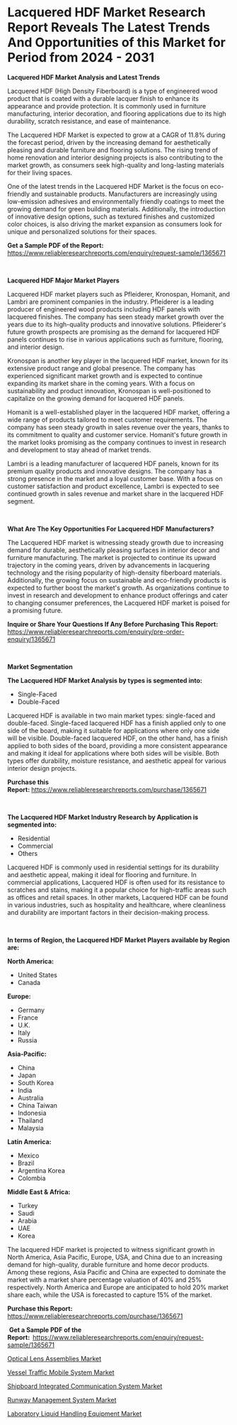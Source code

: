 <p><h1>Lacquered HDF Market Research Report Reveals The Latest Trends And Opportunities of this Market for Period from 2024 - 2031</h1></p><p><strong>Lacquered HDF Market Analysis and Latest Trends</strong></p>
<p><p>Lacquered HDF (High Density Fiberboard) is a type of engineered wood product that is coated with a durable lacquer finish to enhance its appearance and provide protection. It is commonly used in furniture manufacturing, interior decoration, and flooring applications due to its high durability, scratch resistance, and ease of maintenance.</p><p>The Lacquered HDF Market is expected to grow at a CAGR of 11.8% during the forecast period, driven by the increasing demand for aesthetically pleasing and durable furniture and flooring solutions. The rising trend of home renovation and interior designing projects is also contributing to the market growth, as consumers seek high-quality and long-lasting materials for their living spaces.</p><p>One of the latest trends in the Lacquered HDF Market is the focus on eco-friendly and sustainable products. Manufacturers are increasingly using low-emission adhesives and environmentally friendly coatings to meet the growing demand for green building materials. Additionally, the introduction of innovative design options, such as textured finishes and customized color choices, is also driving the market expansion as consumers look for unique and personalized solutions for their spaces.</p></p>
<p><strong>Get a Sample PDF of the Report:&nbsp;</strong> <a href="https://www.reliableresearchreports.com/enquiry/request-sample/1365671">https://www.reliableresearchreports.com/enquiry/request-sample/1365671</a></p>
<p>&nbsp;</p>
<p><strong>Lacquered HDF Major Market Players</strong></p>
<p><p>Lacquered HDF market players such as Pfleiderer, Kronospan, Homanit, and Lambri are prominent companies in the industry. Pfleiderer is a leading producer of engineered wood products including HDF panels with lacquered finishes. The company has seen steady market growth over the years due to its high-quality products and innovative solutions. Pfleiderer's future growth prospects are promising as the demand for lacquered HDF panels continues to rise in various applications such as furniture, flooring, and interior design.</p><p>Kronospan is another key player in the lacquered HDF market, known for its extensive product range and global presence. The company has experienced significant market growth and is expected to continue expanding its market share in the coming years. With a focus on sustainability and product innovation, Kronospan is well-positioned to capitalize on the growing demand for lacquered HDF panels.</p><p>Homanit is a well-established player in the lacquered HDF market, offering a wide range of products tailored to meet customer requirements. The company has seen steady growth in sales revenue over the years, thanks to its commitment to quality and customer service. Homanit's future growth in the market looks promising as the company continues to invest in research and development to stay ahead of market trends.</p><p>Lambri is a leading manufacturer of lacquered HDF panels, known for its premium quality products and innovative designs. The company has a strong presence in the market and a loyal customer base. With a focus on customer satisfaction and product excellence, Lambri is expected to see continued growth in sales revenue and market share in the lacquered HDF segment.</p></p>
<p>&nbsp;</p>
<p><strong>What Are The Key Opportunities For Lacquered HDF Manufacturers?</strong></p>
<p><p>The Lacquered HDF market is witnessing steady growth due to increasing demand for durable, aesthetically pleasing surfaces in interior decor and furniture manufacturing. The market is projected to continue its upward trajectory in the coming years, driven by advancements in lacquering technology and the rising popularity of high-density fiberboard materials. Additionally, the growing focus on sustainable and eco-friendly products is expected to further boost the market's growth. As organizations continue to invest in research and development to enhance product offerings and cater to changing consumer preferences, the Lacquered HDF market is poised for a promising future.</p></p>
<p><strong>Inquire or Share Your Questions If Any Before Purchasing This Report:</strong> <a href="https://www.reliableresearchreports.com/enquiry/pre-order-enquiry/1365671">https://www.reliableresearchreports.com/enquiry/pre-order-enquiry/1365671</a></p>
<p>&nbsp;</p>
<p><strong>Market Segmentation</strong></p>
<p><strong>The Lacquered HDF Market Analysis by types is segmented into:</strong></p>
<p><ul><li>Single-Faced</li><li>Double-Faced</li></ul></p>
<p><p>Lacquered HDF is available in two main market types: single-faced and double-faced. Single-faced lacquered HDF has a finish applied only to one side of the board, making it suitable for applications where only one side will be visible. Double-faced lacquered HDF, on the other hand, has a finish applied to both sides of the board, providing a more consistent appearance and making it ideal for applications where both sides will be visible. Both types offer durability, moisture resistance, and aesthetic appeal for various interior design projects.</p></p>
<p><strong>Purchase this Report:&nbsp;</strong><a href="https://www.reliableresearchreports.com/purchase/1365671">https://www.reliableresearchreports.com/purchase/1365671</a></p>
<p>&nbsp;</p>
<p><strong>The Lacquered HDF Market Industry Research by Application is segmented into:</strong></p>
<p><ul><li>Residential</li><li>Commercial</li><li>Others</li></ul></p>
<p><p>Lacquered HDF is commonly used in residential settings for its durability and aesthetic appeal, making it ideal for flooring and furniture. In commercial applications, Lacquered HDF is often used for its resistance to scratches and stains, making it a popular choice for high-traffic areas such as offices and retail spaces. In other markets, Lacquered HDF can be found in various industries, such as hospitality and healthcare, where cleanliness and durability are important factors in their decision-making process.</p></p>
<p>&nbsp;</p>
<p><strong>In terms of Region, the Lacquered HDF Market Players available by Region are:</strong></p>
<p>
    <p> <strong> North America: </strong>
        <ul>
            <li>United States</li>
            <li>Canada</li>
        </ul>
        </p> 
    <p> <strong> Europe: </strong>
        <ul>
            <li>Germany</li>
            <li>France</li>
            <li>U.K.</li>
            <li>Italy</li>
            <li>Russia</li>
        </ul>
        </p> 
    <p> <strong> Asia-Pacific: </strong>
        <ul>
            <li>China</li>
            <li>Japan</li>
            <li>South Korea</li>
            <li>India</li>
            <li>Australia</li>
            <li>China Taiwan</li>
            <li>Indonesia</li>
            <li>Thailand</li>
            <li>Malaysia</li>
        </ul>
        </p> 
    <p> <strong> Latin America: </strong>
        <ul>
            <li>Mexico</li>
            <li>Brazil</li>
            <li>Argentina Korea</li>
            <li>Colombia</li>
        </ul>
        </p> 
    <p> <strong> Middle East & Africa: </strong>
        <ul>
            <li>Turkey</li>
            <li>Saudi</li>
            <li>Arabia</li>
            <li>UAE</li>
            <li>Korea</li>
        </ul>
    </p>
    </p>
<p><p>The lacquered HDF market is projected to witness significant growth in North America, Asia Pacific, Europe, USA, and China due to an increasing demand for high-quality, durable furniture and home decor products. Among these regions, Asia Pacific and China are expected to dominate the market with a market share percentage valuation of 40% and 25% respectively. North America and Europe are anticipated to hold 20% market share each, while the USA is forecasted to capture 15% of the market.</p></p>
<p><strong>Purchase this Report: </strong><a href="https://www.reliableresearchreports.com/purchase/1365671">https://www.reliableresearchreports.com/purchase/1365671</a></p>
<p>&nbsp;<strong>Get a Sample PDF of the Report:&nbsp;&nbsp;</strong><a href="https://www.reliableresearchreports.com/enquiry/request-sample/1365671">https://www.reliableresearchreports.com/enquiry/request-sample/1365671</a></p>
<p><strong></strong></p>
<p><p><a href="https://medium.com/@waltercruz6g/optical-lens-assemblies-market-exploring-market-share-market-trends-and-future-growth-bbee784553ce">Optical Lens Assemblies Market</a></p><p><a href="https://medium.com/@yvettelesch/vessel-traffic-mobile-system-market-report-reveals-the-latest-trends-and-growth-opportunities-of-6e3344ce45fb">Vessel Traffic Mobile System Market</a></p><p><a href="https://medium.com/@yvettelesch/shipboard-integrated-communication-system-market-analysis-its-cagr-market-segmentation-and-global-38b102749837">Shipboard Integrated Communication System Market</a></p><p><a href="https://medium.com/@yvettelesch/runway-management-system-market-size-cagr-trends-2024-2030-45ceb66fd198">Runway Management System Market</a></p><p><a href="https://medium.com/@dexterhayes2023/laboratory-liquid-handling-equipment-market-insights-into-market-cagr-market-trends-and-growth-265340f17630">Laboratory Liquid Handling Equipment Market</a></p></p>